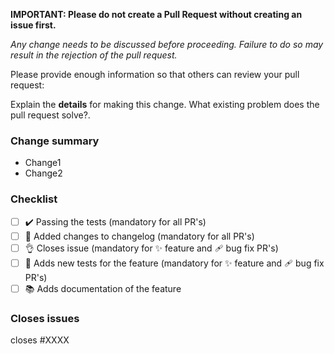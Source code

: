<!-- You can skip this if you're fixing a typo or adding an example to the showcase. -->

**IMPORTANT: Please do not create a Pull Request without creating an issue first.**

_Any change needs to be discussed before proceeding. Failure to do so may result in the rejection of the pull request._

Please provide enough information so that others can review your pull request:

Explain the **details** for making this change. What existing problem does the pull request solve?.

<!-- Example: When "Adding a function to do X", explain why it is necessary to have a way to do X. -->

### Change summary

- Change1
- Change2

<!-- Documentation changes, only needed if bigger changes were made  -->

<!-- Links to the changed sections

- [section1](link_to_docs_built_for_the_PR)
- [section2](link_to_docs_built_for_the_PR) -->

### Checklist

- [ ] ✔️ Passing the tests (mandatory for all PR's)
- [ ] 🚧 Added changes to changelog (mandatory for all PR's)
- [ ] 👌 Closes issue (mandatory for ✨ feature and 🩹 bug fix PR's)
- [ ] 🧪 Adds new tests for the feature (mandatory for ✨ feature and 🩹 bug fix PR's)
- [ ] 📚 Adds documentation of the feature

### Closes issues

<!-- Put `closes #XXXX` in your comment to auto-close the issue that your PR fixes (if such). -->

closes #XXXX
